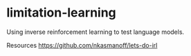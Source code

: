 # limitation-learning


Using inverse reinforcement learning to test language models. 


Resources
https://github.com/nkasmanoff/lets-do-irl
